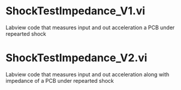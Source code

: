# ShockTestImpedance_V1.vi
Labview code that measures input and out acceleration a PCB under repearted shock

# ShockTestImpedance_V2.vi
Labview code that measures input and out acceleration along with impedance of a PCB under repearted shock
